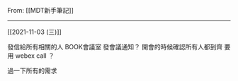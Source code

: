 From: [[MDT新手筆記]]

---

[[2021-11-03 (三)]]

發信給所有相關的人
BOOK會議室
發會議通知？
開會的時候確認所有人都到齊
要用 webex call ？

過一下所有的需求